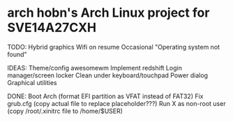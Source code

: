 arch
hobn's Arch Linux project for SVE14A27CXH
====

TODO:
Hybrid graphics
Wifi on resume
Occasional "Operating system not found"

IDEAS:
Theme/config awesomewm
Implement redshift
Login manager/screen locker
Clean under keyboard/touchpad
Power dialog
Graphical utilities

DONE:
Boot Arch (format EFI partition as VFAT instead of FAT32)
Fix grub.cfg (copy actual file to replace placeholder???)
Run X as non-root user (copy /root/.xinitrc file to /home/$USER)
